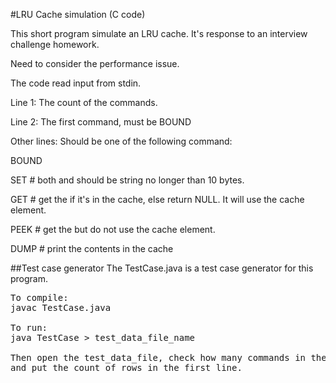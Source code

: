 #LRU Cache simulation (C code)

This short program simulate an LRU cache. It's response to an interview challenge homework.

Need to consider the performance issue.

The code read input from stdin.

Line 1: The count of the commands.

Line 2: The first command, must be BOUND <cache size>

Other lines: Should be one of the following command:

BOUND <new cache size>

SET <key> <value>  # both <key> and <value> should be string no longer than 10 bytes.

GET <key>  # get the <value> if it's in the cache, else return NULL. It will use the cache element.

PEEK <key> # get the <value> but do not use the cache element.

DUMP # print the contents in the cache

##Test case generator
The TestCase.java is a test case generator for this program.

<pre>
To compile:
javac TestCase.java

To run:
java TestCase &gt; test_data_file_name

Then open the test_data_file, check how many commands in the file, 
and put the count of rows in the first line.
